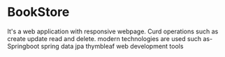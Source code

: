 # BookStore
It's a web application with responsive webpage.
Curd operations such as create 
update read and delete.
modern technologies are used such as-
Springboot 
spring data jpa
thymbleaf 
web development tools
